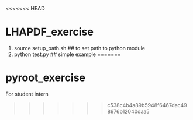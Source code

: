 <<<<<<< HEAD
# LHAPDF_exercise

1) source setup_path.sh ## to set path to python module
2) python test.py ## simple example
=======
# pyroot_exercise
For student intern
>>>>>>> c538c4b4a89b5948f6467dac498976b12040daa5
